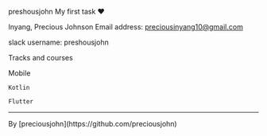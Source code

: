
   preshousjohn</h1>
   My first task &hearts;
      
Inyang, Precious Johnson
Email address: preciousinyang10@gmail.com

slack username: preshousjohn

Tracks and courses

Mobile

 ` Kotlin `

 ` Flutter `
<hr>
By [preciousjohn](https://github.com/preciousjohn)

